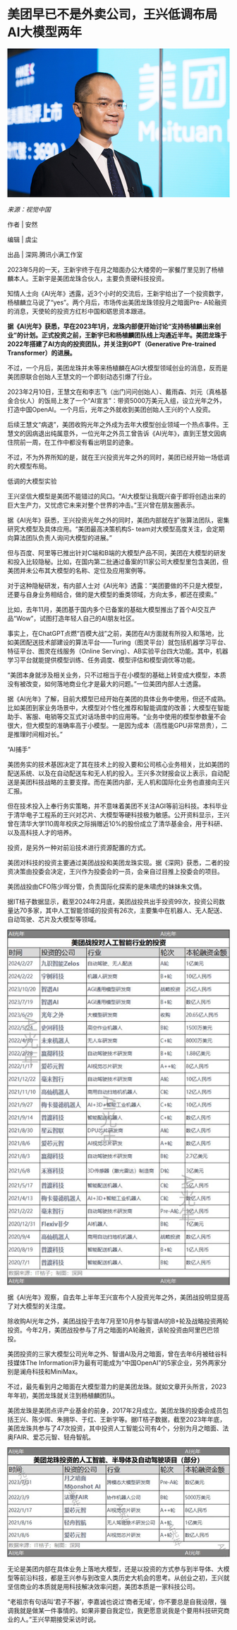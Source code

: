 # 美团早已不是外卖公司，王兴低调布局AI大模型两年

![d505e8dd512af656448dca6c5564b8b3.jpg](https://raw.githubusercontent.com/qqhsx/qqnews_image/main/2024/04/18/美团早已不是外卖公司，王兴低调布局AI大模型两年/d505e8dd512af656448dca6c5564b8b3.jpg)

_来源：视觉中国_

作者 | 安然

编辑 | 虞尘

出品 | 深网.腾讯小满工作室

2023年5月的一天，王新宇终于在月之暗面办公大楼旁的一家餐厅里见到了杨植麟本人。王新宇是美团龙珠合伙人，主要负责硬科技投资。

知情人士向《AI光年》透露，近3个小时的交流后，王新宇给出了一个投资数字，杨植麟立马说了“yes”。两个月后，市场传出美团龙珠领投月之暗面Pre-
A轮融资的消息，天使轮的投资方红杉中国和砺思资本跟进。

**据《AI光年》获悉，早在2023年1月，龙珠内部便开始讨论“支持杨植麟出来创业”的计划。正式投资之前，王新宇已和杨植麟团队线上沟通近半年。美团龙珠于2022年搭建了AI方向的投资团队，并关注到GPT（Generative
Pre-trained Transformer）的进展。**

不过，一个月后，美团龙珠并未等来杨植麟在AGI大模型领域创业的消息，反而是美团原联合创始人王慧文的一个即刻动态引爆了行业。

2023年2月10日，王慧文在和李志飞（出门问问创始人）、戴雨森、刘元（真格基金合伙人）的饭局上发了一个“AI宣言”：带资5000万美元入组，设立光年之外，打造中国OpenAI。一个月后，光年之外就收到美团创始人王兴的个人投资。

后续王慧文“病退”，美团收购光年之外成为去年大模型创业领域一个热点事件。王慧文的因病退出纯属意外，一位光年之外员工曾告诉《AI光年》，直到王慧文因病住院前一周，在工作中都没有看出明显的迹象。

不过，不为外界所知的是，就在王兴投资光年之外的同时，美团已经开始一场低调的大模型布局。

低调的大模型实验

王兴坚信大模型是美团不能错过的风口。“AI大模型让我既兴奋于即将创造出来的巨大生产力，又忧虑它未来对整个世界的冲击。”王兴曾在朋友圈表示。

据《AI光年》获悉，王兴投资光年之外的同时，美团内部就在扩张算法团队，密集研究大模型及具体应用。“美团最高决策机构S-
team对大模型高度关注，会定期向算法团队负责人询问大模型的进展。”

但与百度、阿里等已推出针对C端和B端的大模型产品不同，美团在大模型的研发和投入比较隐秘。比如，在国内第二批通过备案的11家公司大模型里包含美团，但美团并未公布其大模型的名称、定位及应用案例等。

对于这种隐秘研发，有内部人士对《AI光年》透露：“美团要做的不只是大模型，还要与自身业务相结合，做的是大模型的垂类领域，方向太多，都还在摸索。”

比如，去年11月，美团基于国内多个已备案的基础大模型推出了首个AI交互产品“Wow”，试图打造年轻人自己的AI朋友社区。

事实上，在ChatGPT点燃“百模大战”之前，美团在AI方面就有所投入和落地，比如美团配送技术部建设的算法平台——Turing（图灵平台）就包括机器学习平台、特征平台、图灵在线服务（Online
Serving）、AB实验平台四大功能。其中，机器学习平台就能提供模型训练、任务调度、模型评估和模型调优等功能。

“美团本身就涉及相关业务，只不过相当于在小模型的基础上转变成大模型，本质没有被改变，如何落地商业化才是最大的问题。”一位美团内部人士透露。

据《AI光年》了解，目前大模型已经开始在美团的具体业务中使用，但还不成熟。比如美团到家业务场景中，大模型对个性化推荐和智能调度的改善；大模型在智能助手、客服、电销等交互式对话场景中的应用等。“业务中使用的模型参数量不会很大，但大模型的准确率高于小模型。一是因为成本（高性能GPU非常昂贵），二是推理时间相对长。”

“AI捕手”

美团务实的技术基因决定了其在技术上的投入要和公司核心业务相关，比如美团的配送系统、以及在自动配送车和无人机的投入。王兴多次财报会议上表示，自动配送是美团科技战略的主要支撑。而在美团内部，无人机和国际化业务也直接向王兴汇报。

但在技术投入上奉行务实策略，并不意味着美团不关注AGI等前沿科技。本科毕业于清华电子工程系的王兴对芯片、大模型等硬科技极为敏感。公开资料显示，王兴曾在清华大学110周年校庆之际捐赠近10%的股份成立了清华基金会，用于科研、以及高科技人才的培养。

投资，是另外一种对前沿技术进行资源配置的方式。

美团对科技的投资主要通过美团战投和美团龙珠实现。据《深网》获悉，二者的投资决策由投委会决定，王兴作为投委会的一员，会亲自过目推上投委会的项目。

美团战投由CFO陈少晖分管，负责国际化探索的是朱啸虎的妹妹朱文倩。

据IT桔子数据显示，截至2024年2月底，美团战投共出手投资99次，投资公司数量达70多家，其中人工智能领域的投资有26次，主要集中在机器人、无人配送、自动驾驶、芯片及大模型等领域。

![a6022f198e304a5199566c46b11a4ff4.jpg](https://raw.githubusercontent.com/qqhsx/qqnews_image/main/2024/04/18/美团早已不是外卖公司，王兴低调布局AI大模型两年/a6022f198e304a5199566c46b11a4ff4.jpg)

据《AI光年》观察，自去年上半年王兴宣布个人投资光年之外，美团战投明显提高了对大模型的关注度。

除收购AI光年之外，美团战投于去年7月至10月参与智谱AI的B+轮及战略投资两轮投资。今年2月，美团战投参与了月之暗面的A轮融资，该轮投资由阿里巴巴领投。

美团投资的三家大模型公司光年之外、智谱AI及月之暗面，曾在去年6月被硅谷科技媒体The
Information评为最有可能成为“中国OpenAI”的5家企业，另外两家分别是澜舟科技和MiniMax。

不过，最先看到月之暗面在大模型潜力的是美团龙珠。就如文章开头所言，2023年年初，美团龙珠就关注到杨植麟团队。

美团龙珠是美团点评产业基金的前身，2017年2月成立。美团龙珠的投委会成员包括王兴、陈少晖、朱拥华、于红、王新宇等。据IT桔子数据，截至2023年年底，美团龙珠共参与了47次投资，其中投资人工智能公司有4个，分别为月之暗面、法奥FAIR、爱芯元智、轻舟智航。

![e677ffebe1701099ae7799ec8270d7bf.jpg](https://raw.githubusercontent.com/qqhsx/qqnews_image/main/2024/04/18/美团早已不是外卖公司，王兴低调布局AI大模型两年/e677ffebe1701099ae7799ec8270d7bf.jpg)

无论是美团内部在具体业务上落地大模型，还是以投资的方式参与到半导体、大模型等前沿科技，都是王兴参与到改变人类历史大机会的思考。从创业之初，王兴就坚信商业的本质就是用科技解决效率问题，美团本质是一家科技公司。

“老祖宗有句话叫‘君子不器’，李嘉诚也说过‘商者无域’，你不要总是自我设限，强调我就是做某一件事情的。如果非要自我定位，我更愿意说我是个要用科技研究商业的人。”王兴早期接受采访时说。

